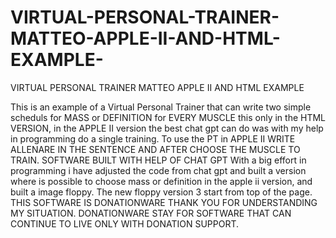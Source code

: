 # VIRTUAL-PERSONAL-TRAINER-MATTEO-APPLE-II-AND-HTML-EXAMPLE-
VIRTUAL PERSONAL TRAINER MATTEO APPLE II AND HTML EXAMPLE 

This is an example of a Virtual Personal Trainer that can write two simple scheduls for MASS or DEFINITION for EVERY MUSCLE
this only in the HTML VERSION, in the APPLE II version the best chat gpt can do was with my help in programming do a single training.
To use the PT in APPLE II WRITE ALLENARE IN THE SENTENCE AND AFTER CHOOSE THE MUSCLE TO TRAIN.
SOFTWARE BUILT WITH HELP OF CHAT GPT
With a big effort in programming i have adjusted the code from chat gpt and built a version where is possible to choose mass or
definition in the apple ii version, and built a image floppy.
The new floppy version 3 start from top of the page.
THIS SOFTWARE IS DONATIONWARE THANK YOU FOR UNDERSTANDING MY SITUATION.
DONATIONWARE STAY FOR SOFTWARE THAT CAN CONTINUE TO LIVE ONLY WITH DONATION SUPPORT.
